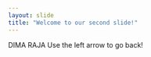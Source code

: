 ```yaml
---
layout: slide
title: "Welcome to our second slide!"
---
```

DIMA RAJA
Use the left arrow to go back!
